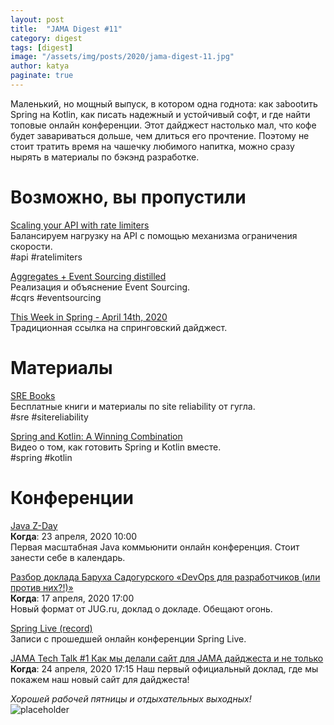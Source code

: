 ```yaml
---
layout: post
title:  "JAMA Digest #11"
category: digest
tags: [digest]
image: "/assets/img/posts/2020/jama-digest-11.jpg"
author: katya
paginate: true
---
```

Маленький, но мощный выпуск, в котором одна годнота: как заbootить Spring на Kotlin, как писать надежный и устойчивый софт, 
и где найти топовые онлайн конференции. Этот дайджест настолько мал, что кофе будет завариваться дольше, чем длиться его прочтение. 
Поэтому не стоит тратить время на чашечку любимого напитка, можно сразу нырять в материалы по бэкэнд разработке.

# Возможно, вы пропустили
 
[Scaling your API with rate limiters](https://stripe.com/gb/blog/rate-limiters)  
Балансируем нагрузку на API с помощью механизма ограничения скорости.  
#api #ratelimiters  

[Aggregates + Event Sourcing distilled](https://blog.jayway.com/2013/03/08/aggregates-event-sourcing-distilled/)   
Реализация и объяснение Event Sourcing.  
#cqrs #eventsourcing  

[This Week in Spring - April 14th, 2020](https://spring.io/blog/2020/04/15/this-week-in-spring-april-14th-2020)  
Традиционная ссылка на спринговский дайджест.  

# Материалы

[SRE Books](https://landing.google.com/sre/books/)  
Бесплатные книги и материалы по site reliability от гугла.  
#sre #sitereliability  

[Spring and Kotlin: A Winning Combination](https://www.youtube.com/watch?v=1hKXhmUeZMg&feature=youtu.be)      
Видео о том, как готовить Spring и Kotlin вместе.  
#spring #kotlin  

# Конференции

[Java Z-Day](https://community-z.com/events/java-zday?utm_source=email&utm_medium=javacc)  
**Когда**: 23 апреля, 2020 10:00  
Первая масштабная Java коммьюнити онлайн конференция. Стоит занести себе в календарь.  

[Разбор доклада Баруха Садогурского «DevOps для разработчиков (или против них?!)»](https://jugru.timepad.ru/event/1297348/)  
**Когда**: 17 апреля, 2020 17:00   
Новый формат от JUG.ru, доклад о докладе. Обещают огонь.  

[Spring Live (record)](https://www.youtube.com/playlist?list=PLgGXSWYM2FpOAQjMXE9ynaV7uDrPVpGWw)   
Записи с прошедшей онлайн конференции Spring Live.  

[JAMA Tech Talk #1 Как мы делали сайт для JAMA дайджеста и не только](https://community-z.com/events/jama-tech-talk-01)  
**Когда**: 24 апреля, 2020 17:15
Наш первый официальный доклад, где мы покажем наш новый сайт для дайджеста! 
    
*Хорошей рабочей пятницы и отдыхательных выходных!*  
![placeholder](https://media.giphy.com/media/l1LbVvib9v5w0zJM4/giphy.gif)



